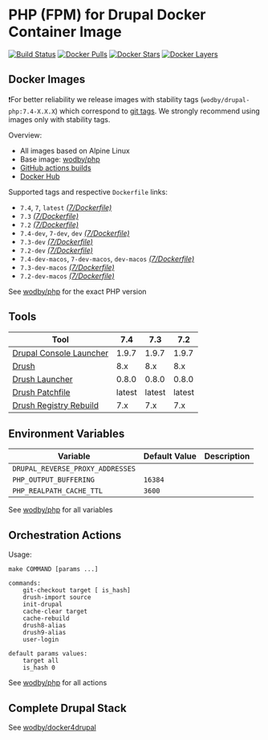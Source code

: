 # PHP (FPM) for Drupal Docker Container Image 

[![Build Status](https://github.com/wodby/drupal-php/workflows/Build%20docker%20image/badge.svg)](https://github.com/wodby/drupal-php/actions)
[![Docker Pulls](https://img.shields.io/docker/pulls/wodby/drupal-php.svg)](https://hub.docker.com/r/wodby/drupal-php)
[![Docker Stars](https://img.shields.io/docker/stars/wodby/drupal-php.svg)](https://hub.docker.com/r/wodby/drupal-php)
[![Docker Layers](https://images.microbadger.com/badges/image/wodby/drupal-php.svg)](https://microbadger.com/images/wodby/drupal-php)

## Docker Images

❗For better reliability we release images with stability tags (`wodby/drupal-php:7.4-X.X.X`) which correspond to [git tags](https://github.com/wodby/drupal-php/releases). We strongly recommend using images only with stability tags. 

Overview:

- All images based on Alpine Linux
- Base image: [wodby/php](https://github.com/wodby/php)
- [GitHub actions builds](https://github.com/wodby/drupal-php/actions) 
- [Docker Hub](https://hub.docker.com/r/wodby/drupal-php)

Supported tags and respective `Dockerfile` links:

- `7.4`, `7`, `latest`  [_(7/Dockerfile)_]
- `7.3` [_(7/Dockerfile)_]
- `7.2` [_(7/Dockerfile)_]
- `7.4-dev`, `7-dev`, `dev` [_(7/Dockerfile)_]
- `7.3-dev` [_(7/Dockerfile)_]
- `7.2-dev` [_(7/Dockerfile)_]
- `7.4-dev-macos`, `7-dev-macos`, `dev-macos` [_(7/Dockerfile)_]
- `7.3-dev-macos` [_(7/Dockerfile)_]
- `7.2-dev-macos` [_(7/Dockerfile)_]

See [wodby/php](https://github.com/wodby/php) for the exact PHP version

## Tools

| Tool                       | 7.4     | 7.3     | 7.2     |
| -------------------------- | ------- | ------- | ------- |
| [Drupal Console Launcher]  | 1.9.7   | 1.9.7   | 1.9.7   |
| [Drush]                    | 8.x     | 8.x     | 8.x     |
| [Drush Launcher]           | 0.8.0   | 0.8.0   | 0.8.0   |
| [Drush Patchfile]          | latest  | latest  | latest  |
| [Drush Registry Rebuild]   | 7.x     | 7.x     | 7.x     |

## Environment Variables

| Variable                            | Default Value | Description |
| ----------------------------------- | ------------- | ----------- |
| `DRUPAL_REVERSE_PROXY_ADDRESSES`    |               |             |
| `PHP_OUTPUT_BUFFERING`              | `16384`       |             |
| `PHP_REALPATH_CACHE_TTL`            | `3600`        |             |

See [wodby/php](https://github.com/wodby/php) for all variables

## Orchestration Actions

Usage:
```
make COMMAND [params ...]
 
commands:
    git-checkout target [ is_hash]
    drush-import source
    init-drupal   
    cache-clear target
    cache-rebuild
    drush8-alias
    drush9-alias
    user-login
    
default params values:
    target all
    is_hash 0 
```

See [wodby/php](https://github.com/wodby/php) for all actions

## Complete Drupal Stack

See [wodby/docker4drupal](https://github.com/wodby/docker4drupal)

[_(7/Dockerfile)_]: https://github.com/wodby/drupal-php/tree/master/7/Dockerfile

[Drupal Console Launcher]: https://drupalconsole.com
[Drush]: https://packagist.org/packages/drush/drush
[Drush Launcher]: https://github.com/drush-ops/drush-launcher
[Drush Patchfile]: https://bitbucket.org/davereid/drush-patchfile
[Drush Registry Rebuild]: https://www.drupal.org/project/registry_rebuild

